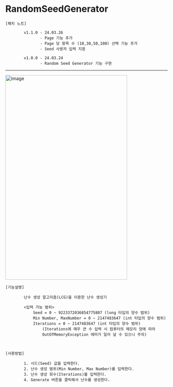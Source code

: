 # RandomSeedGenerator

    [패치 노트]

            v1.1.0 - 24.03.26
                   - Page 기능 추가
                   - Page 당 항목 수 (10,30,50,100) 선택 기능 추가
                   - Seed 사용자 입력 지원
            
            v1.0.0 - 24.03.24
                   - Random Seed Generator 기능 구현

-------------------------------------------------------------------------------------
<img width="378" height="637" alt="image" src="https://github.com/user-attachments/assets/a8133886-6f2a-42c7-9280-572455b969a9" />




    [기능설명]
    
            난수 생성 알고리즘(LCG)을 이용한 난수 생성기

            <입력 가능 범위>
                Seed = 0 ~ 9223372036854775807 (long 타입의 양수 범위)
                Min Number, MaxNumber = 0 ~ 2147483647 (int 타입의 양수 범위)
                Iterations = 0 ~ 2147483647 (int 타입의 양수 범위)
                    (Iterations에 매우 큰 수 입력 시 컴퓨터의 메모리 양에 따라
                    OutOfMemoryException 에러가 일어 날 수 있으니 주의)
            


    [사용방법]
    
            1. 시드(Seed) 값을 입력한다.
            2. 난수 생성 범위(Min Number, Max Number)를 입력한다.
            3. 난수 생성 회수(Iterations)를 입력한다. 
            4. Generate 버튼을 클릭해서 난수를 생성한다.
